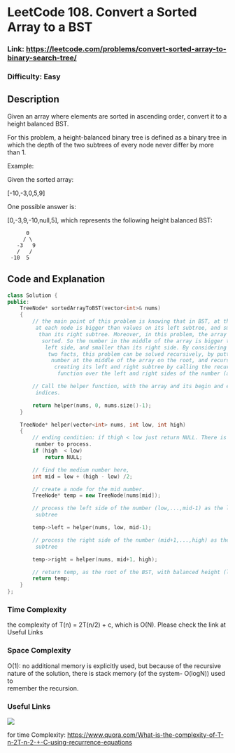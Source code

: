 # LeetCode 108. Convert a Sorted Array to a BST

### Link: https://leetcode.com/problems/convert-sorted-array-to-binary-search-tree/

### Difficulty: Easy

## Description

Given an array where elements are sorted in ascending order, convert it to a height balanced BST.

For this problem, a height-balanced binary tree is defined as a binary tree in which the depth of the two subtrees of every node never differ by more than 1.

Example:

Given the sorted array:

[-10,-3,0,5,9]

One possible answer is:

[0,-3,9,-10,null,5], which represents the following height balanced BST:

          0
         / \
       -3   9
       /   /
     -10  5

## Code and Explanation

```cpp
class Solution {
public:
    TreeNode* sortedArrayToBST(vector<int>& nums)
    {
        // the main point of this problem is knowing that in BST, at the value\
         at each node is bigger than values on its left subtree, and smaller\
          than its right subtree. Moreover, in this problem, the array is\
           sorted. So the number in the middle of the array is bigger than its\
            left side, and smaller than its right side. By considering these\
             two facts, this problem can be solved recursively, by putting the\
              number at the middle of the array on the root, and recursively\
               creating its left and right subtree by calling the recursive\
                function over the left and right sides of the number (at the root).

        // Call the helper function, with the array and its begin and end\
         indices.

        return helper(nums, 0, nums.size()-1);
    }

    TreeNode* helper(vector<int> nums, int low, int high)
    {
        // ending condition: if thigh < low just return NULL. There is no/
         number to process.
        if (high  < low)
            return NULL;

        // find the medium number here,
        int mid = low + (high - low) /2;

        // create a node for the mid number.
        TreeNode* temp = new TreeNode(nums[mid]);

        // process the left side of the number (low,...,mid-1) as the left\
         subtree

        temp->left = helper(nums, low, mid-1);

        // process the right side of the number (mid+1,...,high) as the right\
         subtree

        temp->right = helper(nums, mid+1, high);

        // return temp, as the root of the BST, with balanced height (logN)
        return temp;
    }
};
```

### Time Complexity

the complexity of T(n) = 2T(n/2) + c, which is O(N). Please check the link at\
 Useful Links

### Space Complexity

O(1): no additional memory is explicitly used, but because of the recursive\
 nature of the solution, there is stack memory (of the system- O(logN)) used to\
  remember the recursion.

### Useful Links

[![](http://img.youtube.com/vi/VCTP81Ij-EM/0.jpg)](http://www.youtube.com/watch?v=VCTP81Ij-EM "")

for time Complexity: https://www.quora.com/What-is-the-complexity-of-T-n-2T-n-2-+-C-using-recurrence-equations
